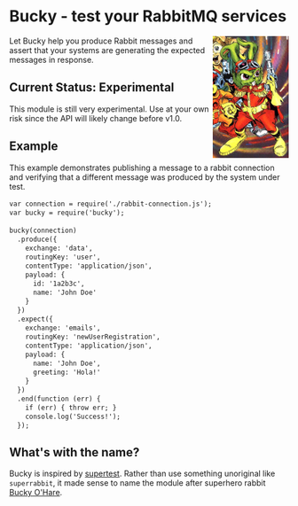 # Bucky - test your RabbitMQ services

<img align="right" height="220px" src="public/logo.jpg" />
Let Bucky help you produce Rabbit messages and assert that your systems are generating the expected messages in response.

## Current Status: Experimental

This module is still very experimental. Use at your own risk since the API will likely change before v1.0.

## Example

This example demonstrates publishing a message to a rabbit connection and verifying that a different message was produced by the system under test.

```
var connection = require('./rabbit-connection.js');
var bucky = require('bucky');

bucky(connection)
  .produce({
    exchange: 'data',
    routingKey: 'user',
    contentType: 'application/json',
    payload: {
      id: '1a2b3c',
      name: 'John Doe'
    }
  })
  .expect({
    exchange: 'emails',
    routingKey: 'newUserRegistration',
    contentType: 'application/json',
    payload: {
      name: 'John Doe',
      greeting: 'Hola!'
    }
  })
  .end(function (err) {
    if (err) { throw err; }
    console.log('Success!');
  });
```

## What's with the name?

Bucky is inspired by [supertest](https://github.com/tj/supertest). Rather than use something unoriginal like `superrabbit`, it made sense to name the module after superhero rabbit [Bucky O'Hare](http://www.buckyohare.org/).
